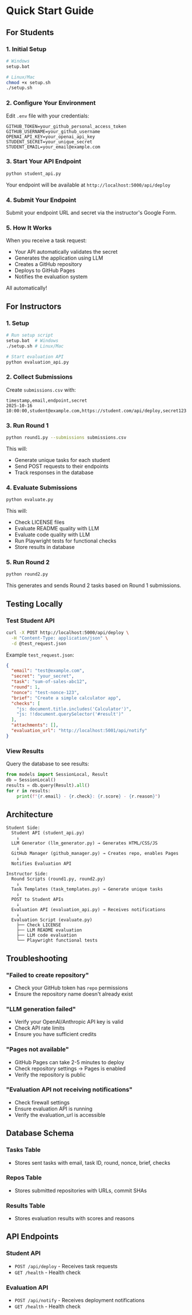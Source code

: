 # Quick Start Guide

## For Students

### 1. Initial Setup

```bash
# Windows
setup.bat

# Linux/Mac
chmod +x setup.sh
./setup.sh
```

### 2. Configure Your Environment

Edit `.env` file with your credentials:

```env
GITHUB_TOKEN=your_github_personal_access_token
GITHUB_USERNAME=your_github_username
OPENAI_API_KEY=your_openai_api_key
STUDENT_SECRET=your_unique_secret
STUDENT_EMAIL=your_email@example.com
```

### 3. Start Your API Endpoint

```bash
python student_api.py
```

Your endpoint will be available at `http://localhost:5000/api/deploy`

### 4. Submit Your Endpoint

Submit your endpoint URL and secret via the instructor's Google Form.

### 5. How It Works

When you receive a task request:
- Your API automatically validates the secret
- Generates the application using LLM
- Creates a GitHub repository
- Deploys to GitHub Pages
- Notifies the evaluation system

All automatically!

## For Instructors

### 1. Setup

```bash
# Run setup script
setup.bat  # Windows
./setup.sh # Linux/Mac

# Start evaluation API
python evaluation_api.py
```

### 2. Collect Submissions

Create `submissions.csv` with:
```csv
timestamp,email,endpoint,secret
2025-10-16 10:00:00,student@example.com,https://student.com/api/deploy,secret123
```

### 3. Run Round 1

```bash
python round1.py --submissions submissions.csv
```

This will:
- Generate unique tasks for each student
- Send POST requests to their endpoints
- Track responses in the database

### 4. Evaluate Submissions

```bash
python evaluate.py
```

This will:
- Check LICENSE files
- Evaluate README quality with LLM
- Evaluate code quality with LLM
- Run Playwright tests for functional checks
- Store results in database

### 5. Run Round 2

```bash
python round2.py
```

This generates and sends Round 2 tasks based on Round 1 submissions.

## Testing Locally

### Test Student API

```bash
curl -X POST http://localhost:5000/api/deploy \
  -H "Content-Type: application/json" \
  -d @test_request.json
```

Example `test_request.json`:
```json
{
  "email": "test@example.com",
  "secret": "your_secret",
  "task": "sum-of-sales-abc12",
  "round": 1,
  "nonce": "test-nonce-123",
  "brief": "Create a simple calculator app",
  "checks": [
    "js: document.title.includes('Calculator')",
    "js: !!document.querySelector('#result')"
  ],
  "attachments": [],
  "evaluation_url": "http://localhost:5001/api/notify"
}
```

### View Results

Query the database to see results:

```python
from models import SessionLocal, Result
db = SessionLocal()
results = db.query(Result).all()
for r in results:
    print(f"{r.email} - {r.check}: {r.score} - {r.reason}")
```

## Architecture

```
Student Side:
  Student API (student_api.py)
    ↓
  LLM Generator (llm_generator.py) → Generates HTML/CSS/JS
    ↓
  GitHub Manager (github_manager.py) → Creates repo, enables Pages
    ↓
  Notifies Evaluation API

Instructor Side:
  Round Scripts (round1.py, round2.py)
    ↓
  Task Templates (task_templates.py) → Generate unique tasks
    ↓
  POST to Student APIs
    ↓
  Evaluation API (evaluation_api.py) → Receives notifications
    ↓
  Evaluation Script (evaluate.py)
    ├── Check LICENSE
    ├── LLM README evaluation
    ├── LLM code evaluation
    └── Playwright functional tests
```

## Troubleshooting

### "Failed to create repository"
- Check your GitHub token has `repo` permissions
- Ensure the repository name doesn't already exist

### "LLM generation failed"
- Verify your OpenAI/Anthropic API key is valid
- Check API rate limits
- Ensure you have sufficient credits

### "Pages not available"
- GitHub Pages can take 2-5 minutes to deploy
- Check repository settings → Pages is enabled
- Verify the repository is public

### "Evaluation API not receiving notifications"
- Check firewall settings
- Ensure evaluation API is running
- Verify the evaluation_url is accessible

## Database Schema

### Tasks Table
- Stores sent tasks with email, task ID, round, nonce, brief, checks

### Repos Table
- Stores submitted repositories with URLs, commit SHAs

### Results Table
- Stores evaluation results with scores and reasons

## API Endpoints

### Student API
- `POST /api/deploy` - Receives task requests
- `GET /health` - Health check

### Evaluation API
- `POST /api/notify` - Receives deployment notifications
- `GET /health` - Health check

